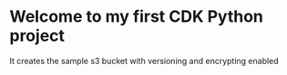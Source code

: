 
# Welcome to my first CDK Python project

It creates the sample s3 bucket with versioning and encrypting enabled